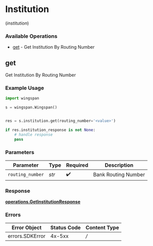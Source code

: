 # Institution
(*institution*)

### Available Operations

* [get](#get) - Get Institution By Routing Number

## get

Get Institution By Routing Number

### Example Usage

```python
import wingspan

s = wingspan.Wingspan()


res = s.institution.get(routing_number='<value>')

if res.institution_response is not None:
    # handle response
    pass

```

### Parameters

| Parameter           | Type                | Required            | Description         |
| ------------------- | ------------------- | ------------------- | ------------------- |
| `routing_number`    | *str*               | :heavy_check_mark:  | Bank Routing Number |


### Response

**[operations.GetInstitutionResponse](../../models/operations/getinstitutionresponse.md)**
### Errors

| Error Object    | Status Code     | Content Type    |
| --------------- | --------------- | --------------- |
| errors.SDKError | 4x-5xx          | */*             |
